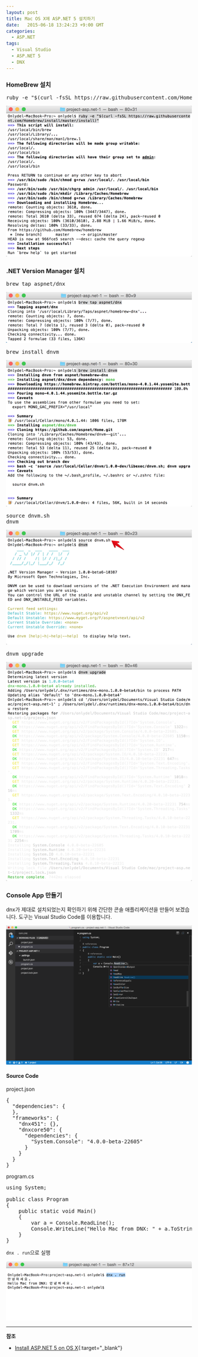 ```yaml
---
layout: post
title: Mac OS X에 ASP.NET 5 설치하기
date:   2015-06-18 13:24:23 +9:00 GMT
categories: 
  - ASP.NET
tags: 
  - Visual Studio
  - ASP.NET 5
  - DNX
---
```


### HomeBrew 설치

<pre class="prettyprint">
ruby -e "$(curl -fsSL https://raw.githubusercontent.com/Homebrew/install/master/install)"</pre>

![](/images/blog/20150618-dnx-install01.png)

### .NET Version Manager 설치

<pre class="prettyprint">
brew tap aspnet/dnx</pre>

![](/images/blog/20150618-dnx-install02.png)

<pre class="prettyprint">
brew install dnvm</pre>

![](/images/blog/20150618-dnx-install03.png)

<pre class="prettyprint">
source dnvm.sh
dnvm</pre>

![](/images/blog/20150618-dnx-install04.png)

<pre class="prettyprint">
dnvm upgrade</pre>

![](/images/blog/20150618-dnx-install05.png)

### Console App 만들기

dnx가 제대로 설치되었는지 확인하기 위해 간단한 콘솔 애플리케이션을 만들어 보겠습니다. 도구는 Visual Studio Code를 이용합니다.

![Visual Studio Code](/images/blog/20150618-vscode.png)

#### Source Code

project.json

<pre class="prettyprint">
{
  "dependencies": {
  },
  "frameworks": {
    "dnx451": {},
    "dnxcore50": {
      "dependencies": {
        "System.Console": "4.0.0-beta-22605"
      }
    }
  }
}</pre>

program.cs

<pre class="prettyprint">
using System;

public class Program
{
    public static void Main()
    {
        var a = Console.ReadLine();
        Console.WriteLine("Hello Mac from DNX: " + a.ToString());
    }
}</pre>


`dnx . run`으로 실행

![](/images/blog/20150618-dnxrun.png)



---
**참조**

* [Install ASP.NET 5 on OS X](http://docs.asp.net/en/latest/getting-started/installing-on-mac.html){:target="_blank"}